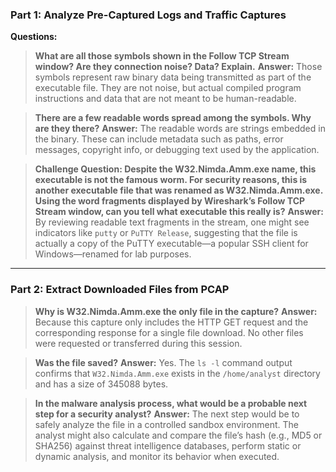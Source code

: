 ### **Part 1: Analyze Pre-Captured Logs and Traffic Captures**

**Questions:**

> **What are all those symbols shown in the Follow TCP Stream window? Are they connection noise? Data? Explain.**
> **Answer:**
> Those symbols represent raw binary data being transmitted as part of the executable file. They are not noise, but actual compiled program instructions and data that are not meant to be human-readable.

> **There are a few readable words spread among the symbols. Why are they there?**
> **Answer:**
> The readable words are strings embedded in the binary. These can include metadata such as paths, error messages, copyright info, or debugging text used by the application.

> **Challenge Question: Despite the W32.Nimda.Amm.exe name, this executable is not the famous worm. For security reasons, this is another executable file that was renamed as W32.Nimda.Amm.exe. Using the word fragments displayed by Wireshark’s Follow TCP Stream window, can you tell what executable this really is?**
> **Answer:**
> By reviewing readable text fragments in the stream, one might see indicators like `putty` or `PuTTY Release`, suggesting that the file is actually a copy of the PuTTY executable—a popular SSH client for Windows—renamed for lab purposes.

---

### **Part 2: Extract Downloaded Files from PCAP**

> **Why is W32.Nimda.Amm.exe the only file in the capture?**
> **Answer:**
> Because this capture only includes the HTTP GET request and the corresponding response for a single file download. No other files were requested or transferred during this session.

> **Was the file saved?**
> **Answer:**
> Yes. The `ls -l` command output confirms that `W32.Nimda.Amm.exe` exists in the `/home/analyst` directory and has a size of 345088 bytes.

> **In the malware analysis process, what would be a probable next step for a security analyst?**
> **Answer:**
> The next step would be to safely analyze the file in a controlled sandbox environment. The analyst might also calculate and compare the file’s hash (e.g., MD5 or SHA256) against threat intelligence databases, perform static or dynamic analysis, and monitor its behavior when executed.
